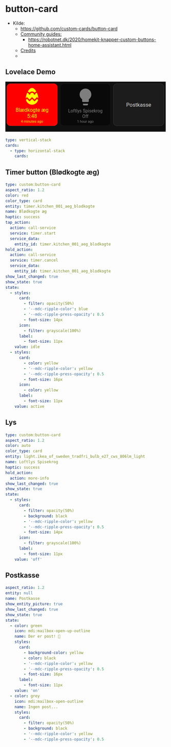 # button-card 

* Kilde: 
  * https://github.com/custom-cards/button-card
  * [Community guides:](https://github.com/custom-cards/button-card#community-guides)
    * https://robotnet.dk/2020/homekit-knapper-custom-buttons-home-assistant.html
  * [Credits](https://github.com/custom-cards/button-card#credits)
  *

## Lovelace Demo

![Demo_000](./images/Demo_2022-12-13_21-59-12.png)

```yaml
type: vertical-stack
cards:
  - type: horizontal-stack
    cards:
```

## Timer button (Blødkogte æg)

```yaml
type: custom:button-card
aspect_ratio: 1.2
color: red
color_type: card
entity: timer.kitchen_001_aeg_blodkogte
name: Blødkogte æg
haptic: success
tap_action:
  action: call-service
  service: timer.start
  service_data:
    entity_id: timer.kitchen_001_aeg_blodkogte
hold_action:
  action: call-service
  service: timer.cancel
  service_data:
    entity_id: timer.kitchen_001_aeg_blodkogte
show_last_changed: true
show_state: true
state:
  - styles:
      card:
        - filter: opacity(50%)
        - '--mdc-ripple-color': blue
        - '--mdc-ripple-press-opacity': 0.5
        - font-size: 14px
      icon:
        - filter: grayscale(100%)
      label:
        - font-size: 11px
    value: idle
  - styles:
      card:
        - color: yellow
        - '--mdc-ripple-color': yellow
        - '--mdc-ripple-press-opacity': 0.5
        - font-size: 16px
      icon:
        - color: yellow
      label:
        - font-size: 11px
    value: active
```

## Lys

```yaml
type: custom:button-card
aspect_ratio: 1.2
color: auto
color_type: card
entity: light.ikea_of_sweden_tradfri_bulb_e27_cws_806lm_light
name: Loftlys Spisekrog
haptic: success
hold_action:
  action: more-info
show_last_changed: true
show_state: true
state:
  - styles:
      card:
        - filter: opacity(50%)
        - background: black
        - '--mdc-ripple-color': yellow
        - '--mdc-ripple-press-opacity': 0.5
        - font-size: 14px
      icon:
        - filter: grayscale(100%)
      label:
        - font-size: 11px
    value: 'off'
```

## Postkasse

```yaml
aspect_ratio: 1.2
entity: null
name: Postkasse
show_entity_picture: true
show_last_changed: true
show_state: true
state:
  - color: green
    icon: mdi:mailbox-open-up-outline
    name: Der er post! 🎉
    styles:
      card:
        - background-color: yellow
        - color: black
        - '--mdc-ripple-color': yellow
        - '--mdc-ripple-press-opacity': 0.5
        - font-size: 16px
      label:
        - font-size: 11px
    value: 'on'
  - color: grey
    icon: mdi:mailbox-open-outline
    name: Ingen post...
    styles:
      card:
        - filter: opacity(50%)
        - background: black
        - '--mdc-ripple-color': yellow
        - '--mdc-ripple-press-opacity': 0.5
```